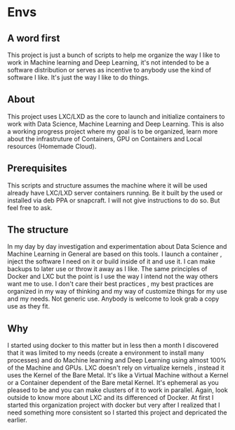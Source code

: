 # Envs

## A word first
This project is just a bunch of scripts to help me organize the way I like to work in Machine learning and Deep Learning, it's not intended to be a software distribution or serves as incentive to anybody use the kind of software I like. It's just the way I like to do things.

## About
This project uses LXC/LXD as the core to launch and initialize containers to work with Data Science, Machine Learning and Deep Learning. This is also a working progress project where my goal is to be organized, learn more about the infrastruture of Containers, GPU on Containers and Local resources (Homemade Cloud).

## Prerequisites
This scripts and structure assumes the machine where it will be used already have LXC/LXD server containers running. Be it built by the used or installed via deb PPA or snapcraft. I will not give instructions to do so. But feel free to ask.

## The structure
In my day by day investigation and experimentation about Data Science and Machine Learning in General are based on this tools. I launch a container , inject the software I need on it or build inside of it and use it. I can make backups to later use or throw it away as I like. The same principles of Docker and LXC but the point is I use the way I intend not the way others want me to use. I don't care their best practices , my best practices are organized in my way of thinking and my way of customize things for my use and my needs. Not generic use. Anybody is welcome to look grab a copy use as they fit.

## Why
I started using docker to this matter but in less then a month I discovered that it was limited to my needs (create a environment to install many processes) and do Machine learning and Deep Learning using almost 100% of the Machine and GPUs. LXC doesn't rely on virtualize kernels , instead it uses the Kernel of the Bare Metal. It's like a Virtual Machine without a Kernel or a Container dependent of the Bare metal Kernel. 
It's ephemeral as you pleased to be and you can make clusters of it to work in parallel. Again, look outside to know more about LXC and its differenced of Docker. At first I started this organization project with docker but very after I realized that I need something more consistent so I started this project and depricated the earlier.